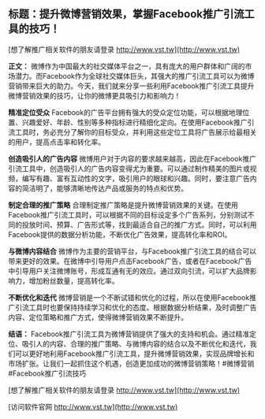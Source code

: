## **标题：提升微博营销效果，掌握Facebook推广引流工具的技巧！**

[想了解推广相关软件的朋友请登录 http://www.vst.tw](http://www.vst.tw)

**正文：**
微博作为中国最大的社交媒体平台之一，具有庞大的用户群体和广阔的市场潜力。而Facebook作为全球社交媒体巨头，其强大的推广引流工具可以为微博营销带来巨大的助力。今天，我们就来分享一些利用Facebook推广引流工具提升微博营销效果的技巧，让你的微博更具吸引力和影响力！

**精准定位受众**
Facebook的广告平台拥有强大的受众定位功能，可以根据地理位置、兴趣爱好、年龄、性别等多种指标进行精细化定向。在使用Facebook推广引流工具时，务必充分了解你的目标受众，并利用这些定位工具将广告展示给最相关的用户，提高点击率和转化率。

**创造吸引人的广告内容**
微博用户对于内容的要求越来越高，因此在Facebook推广引流工具中，创造吸引人的广告内容变得尤为重要。可以通过制作精美的图片或视频，编写有趣、富有互动性的文字，吸引用户的眼球和兴趣。同时，要注意广告内容的简洁明了，能够清晰地传达产品或服务的特点和优势。

**制定合理的推广策略**
合理制定推广策略是提升微博营销效果的关键。在使用Facebook推广引流工具时，可以根据不同的目标设定多个广告系列，分别测试不同的投放时间、预算、广告形式等，找到最适合自己的推广方式。同时，可以利用Facebook提供的数据分析功能，不断优化广告效果，提高转化率和ROI。

**与微博内容结合**
微博作为主要的营销平台，与Facebook推广引流工具的结合可以带来更好的效果。在微博中引导用户点击Facebook广告，或者在Facebook广告中引导用户关注微博账号，形成互通有无的效应。通过双向引流，可以扩大品牌影响力，增加粉丝数量，提高转化率。

**不断优化和迭代**
微博营销是一个不断试错和优化的过程，所以在使用Facebook推广引流工具时也要保持持续学习和优化的态度。根据数据分析结果，及时调整广告内容、定位策略和推广方式，使得微博营销效果不断提升。

**结语：**
Facebook推广引流工具为微博营销提供了强大的支持和机会。通过精准定位、吸引人的内容、合理的推广策略、与微博内容的结合以及不断优化和迭代，我们可以更好地利用Facebook推广引流工具，提升微博营销效果，实现品牌增长和市场扩张。让我们一起抓住这个机遇，创造更加成功的微博营销策略！#微博营销 #Facebook推广引流技巧

[想了解推广相关软件的朋友请登录 http://www.vst.tw](http://www.vst.tw)


[访问软件官网 http://www.vst.tw](http://www.vst.tw)
